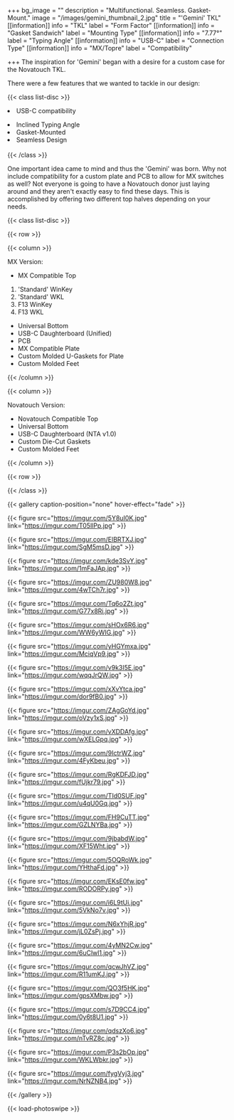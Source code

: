 +++
bg_image = ""
description = "Multifunctional. Seamless. Gasket-Mount."
image = "/images/gemini_thumbnail_2.jpg"
title = "'Gemini' TKL"
[[information]]
info = "TKL"
label = "Form Factor"
[[information]]
info = "Gasket Sandwich"
label = "Mounting Type"
[[information]]
info = "7.77°"
label = "Typing Angle"
[[information]]
info = "USB-C"
label = "Connection Type"
[[information]]
info = "MX/Topre"
label = "Compatibility"

+++
The inspiration for 'Gemini' began with a desire for a custom case for the Novatouch TKL.

There were a few features that we wanted to tackle in our design:

{{< class list-disc >}}<li>USB-C compatibility</li>

<li>Inclined Typing Angle</li>

<li>Gasket-Mounted</li>

<li>Seamless Design</li><br>{{< /class >}}

One important idea came to mind and thus the 'Gemini' was born. Why not include compatibility for a custom plate and PCB to allow for MX switches as well? Not everyone is going to have a Novatouch donor just laying around and they aren't exactly easy to find these days. This is accomplished by offering two different top halves depending on your needs.

{{< class list-disc >}}

{{< row >}}

{{< column >}}

MX Version:

* MX Compatible Top

1. 'Standard' WinKey
2. 'Standard' WKL
3. F13 WinKey
4. F13 WKL

* Universal Bottom
* USB-C Daughterboard (Unified)
* PCB
* MX Compatible Plate
* Custom Molded U-Gaskets for Plate
* Custom Molded Feet

{{< /column >}}

{{< column >}}

Novatouch Version:

* Novatouch Compatible Top
* Universal Bottom
* USB-C Daughterboard (NTA v1.0)
* Custom Die-Cut Gaskets
* Custom Molded Feet

{{< /column >}}

{{< row >}}

{{< /class >}}

{{< gallery caption-position="none" hover-effect="fade" >}}

{{< figure src="https://imgur.com/5Y8uI0K.jpg" link="https://imgur.com/T05llPp.jpg" >}}

{{< figure src="https://imgur.com/ElBRTXJ.jpg" link="https://imgur.com/SgM5msD.jpg" >}}

{{< figure src="https://imgur.com/kde3SvY.jpg"  link="https://imgur.com/1mFaJAp.jpg" >}}

{{< figure src="https://imgur.com/ZU980W8.jpg"  link="https://imgur.com/4wTCh7r.jpg" >}}

{{< figure src="https://imgur.com/Tq6o2Zt.jpg"  link="https://imgur.com/G77x8Ri.jpg" >}}

{{< figure src="https://imgur.com/sHOx6R6.jpg"  link="https://imgur.com/WW6yWIG.jpg" >}}

{{< figure src="https://imgur.com/yHGYmxa.jpg"  link="https://imgur.com/MciqVp9.jpg" >}}

{{< figure src="https://imgur.com/v9k3I5E.jpg"  link="https://imgur.com/wqqJrQW.jpg" >}}

{{< figure src="https://imgur.com/xXvYtca.jpg"  link="https://imgur.com/dor9fB0.jpg" >}}

{{< figure src="https://imgur.com/ZAgGoYd.jpg" link="https://imgur.com/oVzy1xS.jpg" >}}

{{< figure src="https://imgur.com/vXDDAfg.jpg"  link="https://imgur.com/wXELGpq.jpg" >}}

{{< figure src="https://imgur.com/9IctrWZ.jpg"  link="https://imgur.com/4FyKbeu.jpg" >}}

{{< figure src="https://imgur.com/RgKDFJD.jpg"  link="https://imgur.com/fUjkr79.jpg" >}}

{{< figure src="https://imgur.com/TId0SUF.jpg"  link="https://imgur.com/u4qU0Gq.jpg" >}}

{{< figure src="https://imgur.com/FH9CuTT.jpg"  link="https://imgur.com/GZLNYBa.jpg" >}}

{{< figure src="https://imgur.com/9jbabdW.jpg"  link="https://imgur.com/XF15Wht.jpg" >}}

{{< figure src="https://imgur.com/5OQRoWk.jpg"  link="https://imgur.com/YHthaFd.jpg" >}}

{{< figure src="https://imgur.com/EKsE0fw.jpg"  link="https://imgur.com/RODORPy.jpg" >}}

{{< figure src="https://imgur.com/i6L9tUi.jpg"  link="https://imgur.com/5VkNo7v.jpg" >}}

{{< figure src="https://imgur.com/N6xYhjR.jpg"  link="https://imgur.com/jL0ZsPj.jpg" >}}

{{< figure src="https://imgur.com/4yMN2Cw.jpg"  link="https://imgur.com/6uClwl1.jpg" >}}

{{< figure src="https://imgur.com/qcwJhVZ.jpg"  link="https://imgur.com/R11umKJ.jpg" >}}

{{< figure src="https://imgur.com/QO3f5HK.jpg"  link="https://imgur.com/gpsXMbw.jpg" >}}

{{< figure src="https://imgur.com/s7D9CC4.jpg"  link="https://imgur.com/0y6t8U1.jpg" >}}

{{< figure src="https://imgur.com/qdszXo6.jpg"  link="https://imgur.com/nTvRZ8c.jpg" >}}

{{< figure src="https://imgur.com/P3s2bOp.jpg"  link="https://imgur.com/WKLWbkr.jpg" >}}

{{< figure src="https://imgur.com/fygVyj3.jpg"  link="https://imgur.com/NrNZNB4.jpg" >}}

{{< /gallery >}}

{{< load-photoswipe >}}